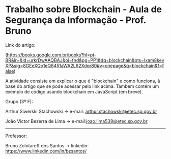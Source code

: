 # Trabalho sobre Blockchain - Aula de Segurança da Informação - Prof. Bruno

Link do artigo:

(https://books.google.com.br/books?hl=pt-BR&lr=&id=urkrDwAAQBAJ&oi=fnd&pg=PP1&dq=blockchain&ots=Ixam8kevXP&sig=8GEeXQo1eQ6451aWA2L62Xdqr80#v=onepage&q=blockchain&f=false)

A atividade consiste em explicar o que é "blockchain" e como funciona, à base do artigo que se pode acessar pelo link acima. Também contém um exemplo de código usando blockchain em JavaScript (em breve).

Grupo (3º F):

Arthur Siwerski Stachowski -> e-mail: arthur.stachowski@etec.sp.gov.br

João Victor Bezerra de Lima -> e-mail:joao.lima538@etec.sp.gov.br
_______________________________________________________________________________
Professor:

Bruno Zolotareff dos Santos -> linkedin: https://www.linkedin.com/in/bzsantos/
